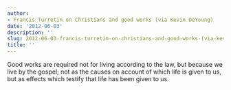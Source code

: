 ```yaml
---
author:
- Francis Turretin on Christians and good works (via Kevin DeYoung)
date: '2012-06-03'
description: ''
slug: 2012-06-03-francis-turretin-on-christians-and-good-works-(via-kevin-deyoung)
title: ''
---
```

Good works are required not for living according to the law, but because we live by the gospel; not as the causes on account of which life is given to us, but as effects which testify that life has been given to us.



